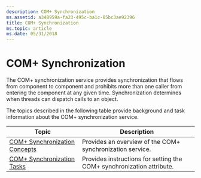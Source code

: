 ```yaml
---
description: COM+ Synchronization
ms.assetid: a348959a-fa23-495c-ba1c-85bc3ae92396
title: COM+ Synchronization
ms.topic: article
ms.date: 05/31/2018
---
```


# COM+ Synchronization

The COM+ synchronization service provides synchronization that flows from component to component and prohibits more than one caller from entering the component at any given time. Synchronization determines when threads can dispatch calls to an object.

The topics described in the following table provide background and task information about the COM+ synchronization service.



| Topic                                                                         | Description                                                                      |
|-------------------------------------------------------------------------------|----------------------------------------------------------------------------------|
| [COM+ Synchronization Concepts](com--synchronization-concepts.md)<br/> | Provides an overview of the COM+ synchronization service.<br/>             |
| [COM+ Synchronization Tasks](com--synchronization-tasks.md)<br/>       | Provides instructions for setting the COM+ synchronization attribute.<br/> |



 

 

 




